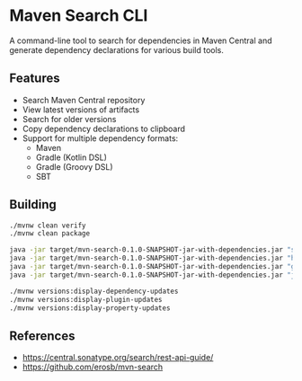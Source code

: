 # Maven Search CLI

A command-line tool to search for dependencies in Maven Central and generate dependency declarations for various build tools.

## Features

- Search Maven Central repository
- View latest versions of artifacts
- Search for older versions
- Copy dependency declarations to clipboard
- Support for multiple dependency formats:
  - Maven
  - Gradle (Kotlin DSL)
  - Gradle (Groovy DSL)
  - SBT

## Building

```bash
./mvnw clean verify
./mvnw clean package

java -jar target/mvn-search-0.1.0-SNAPSHOT-jar-with-dependencies.jar "spring-boot-starter-parent"
java -jar target/mvn-search-0.1.0-SNAPSHOT-jar-with-dependencies.jar "hibernate-validator"
java -jar target/mvn-search-0.1.0-SNAPSHOT-jar-with-dependencies.jar "g:org.slf4j"
java -jar target/mvn-search-0.1.0-SNAPSHOT-jar-with-dependencies.jar "junit" -f gradle

./mvnw versions:display-dependency-updates
./mvnw versions:display-plugin-updates
./mvnw versions:display-property-updates
```

## References

- https://central.sonatype.org/search/rest-api-guide/
- https://github.com/erosb/mvn-search
